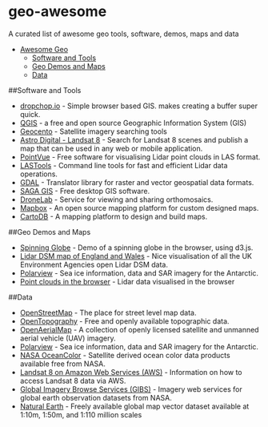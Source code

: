 # geo-awesome
A curated list of awesome geo tools, software, demos, maps and data


- [Awesome Geo](#awesome-geo)
    - [Software and Tools](#software-and-tools)
    - [Geo Demos and Maps](#geo-demos-and-maps)
    - [Data](#data)

##Software and Tools

* [dropchop.io](http://dropchop.io) - Simple browser based GIS. makes creating a buffer super quick.
* [QGIS](http://qgis.org) - a free and open source Geographic Information System (GIS)
* [Geocento](http://geocento.com/) - Satellite imagery searching tools
* [Astro Digital - Landsat 8](https://fetch.astrodigital.com) - Search for Landsat 8 scenes and publish a map that can be used in any web or mobile application.
* [PointVue](http://pointvue-le.software.informer.com/7.0/) - Free software for visualising Lidar point clouds in LAS format.
* [LASTools](http://rapidlasso.com/lastools/) - Command line tools for fast and efficient Lidar data operations.
* [GDAL](http://www.gdal.org/) - Translator library for raster and vector geospatial data formats. 
* [SAGA GIS](http://saga-gis.sourceforge.net/en/) - Free desktop GIS software.
* [DroneLab](https://www.dronelab.io/) - Service for viewing and sharing orthomosaics.
* [Mapbox](https://www.mapbox.com/) - An open source mapping platform for custom designed maps.
* [CartoDB](https://cartodb.com/) - A mapping platform to design and build maps. 


##Geo Demos and Maps 

* [Spinning Globe](https://www.jasondavies.com/maps/rotate/) - Demo of a spinning globe in the browser, using d3.js.
* [Lidar DSM map of England and Wales](https://houseprices.io/lab/lidar/map) - Nice visualisation of all the UK Environment Agencies open Lidar DSM data. 
* [Polarview](http://www.polarview.aq/antarctic) - Sea ice information, data and SAR imagery for the Antarctic. 
* [Point clouds in the browser](http://ahn2.pointclouds.nl/) - Lidar data visualised in the browser

##Data

* [OpenStreetMap](https://www.openstreetmap.org) - The place for street level map data.
* [OpenTopography](http://www.opentopography.org/) - Free and openly available topographic data.
* [OpenAerialMap](http://openaerialmap.org/) - A collection of openly licensed satellite and unmanned aerial vehicle (UAV) imagery.
* [Polarview](http://www.polarview.aq/antarctic) - Sea ice information, data and SAR imagery for the Antarctic. 
* [NASA OceanColor](http://oceancolor.gsfc.nasa.gov/cms/) - Satellite derived ocean color data products available free from NASA.
* [Landsat 8 on Amazon Web Services (AWS)](https://aws.amazon.com/public-data-sets/landsat/) - Information on how to access Landsat 8 data via AWS. 
* [Global Imagery Browse Services (GIBS)](https://earthdata.nasa.gov/about/science-system-description/eosdis-components/global-imagery-browse-services-gibs) - Imagery web services for global earth observation datasets from NASA.
* [Natural Earth](http://www.naturalearthdata.com/) - Freely available global map vector dataset available at 1:10m, 1:50m, and 1:110 million scales 

